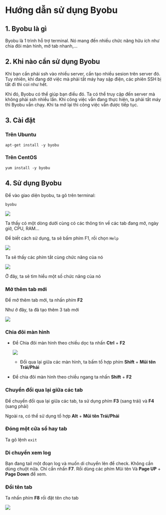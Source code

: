 # Hướng dẫn sử dụng Byobu

## 1. Byobu là gì
Byobu là 1 trình hỗ trợ terminal. Nó mang đến nhiều chức năng hữu ích như chia đôi màn hình, mở tab nhanh,...

## 2. Khi nào cần sử dụng Byobu
Khi bạn cần phải ssh vào nhiều server, cần tạo nhiều sesion trên server đó. Tuy nhiên, khi đang dở việc mà phải tắt máy hay sập điện, các phiên SSH bị tắt đi thì coi như hết.

Khi đó, Byobu có thể giúp bạn điều đó. Ta có thể truy cập đến server mà không phải ssh nhiều lần. Khi công việc vẫn đang thực hiện, ta phải tắt máy thì Byobu vẫn chạy. Khi ta mở lại thì công việc vẫn được tiếp tục.

## 3. Cài đặt
### Trên Ubuntu
```
apt-get install -y byobu
```

### Trên CentOS
```
yum install -y byobu
```

## 4. Sử dụng Byobu
Để vào giao diện byobu, ta gõ trên terminal:
```
byobu
```

![](https://image.prntscr.com/image/vxvzGwi8TaWqexGp40h3WQ.png)

Ta thấy có một dòng dưới cùng có các thông tin về các tab đang mở, ngày giờ, CPU, RAM...

Để biết cách sử dụng, ta sẽ bấm phím F1, rồi chọn `Help`

![](https://image.prntscr.com/image/8R2d-9FVSXuqlFcuIgKpMg.png)

Ta sẽ thấy các phím tắt cùng chức năng của nó

![](https://image.prntscr.com/image/FsyPi-DgS5SuIfgF-bzyjw.png)

Ở đây, ta sẽ tìm hiểu một số chức năng của nó

### Mở thêm tab mới
Để mở thêm tab mới, ta nhấn phím **F2**

Như ở đây, ta đã tạo thêm 3 tab mới

![](https://image.prntscr.com/image/PLE0nwvVTTiqjZncXvKsqw.png)

### Chia đôi màn hình 
- Để Chia đôi màn hình theo chiều dọc ta nhấn **Ctrl** + **F2**

    ![](https://image.prntscr.com/image/-_e6nz8WRVmdIH2uHZMKCQ.png)

    - Đổi qua lại giữa các màn hình, ta bấm tổ hợp phím **Shift** + **Mũi tên Trái/Phải**

- Để chia đôi màn hình theo chiều ngang ta nhấn **Shift** + **F2**

    

### Chuyển đổi qua lại giữa các tab
Để chuyển đổi qua lại giữa các tab, ta sử dụng phím **F3** (sang trái) và **F4** (sang phải)

Ngoài ra, có thể sử dụng tổ hợp **Alt** + **Mũi tên Trái/Phải**

### Đóng một cửa sổ hay tab
Ta gõ lệnh `exit`

### Di chuyển xem log
Bạn đang tail một đoạn log và muốn di chuyển lên để check. Không cần dùng chuột nữa. Chỉ cần nhấn **F7**. Rồi dùng các phím Mũi tên Và **Page UP** + **Page Down** để xem.

### Đổi tên tab
Ta nhấn phím **F8** rồi đặt tên cho tab

![](https://image.prntscr.com/image/dIz6Fs9KRAaS_xiMZbVTCg.png)

